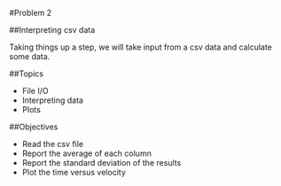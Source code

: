 #Problem 2

##Interpreting csv data

Taking things up a step, we will take input from a csv data and calculate some data.

##Topics

+ File I/O
+ Interpreting data
+ Plots

##Objectives

+ Read the csv file
+ Report the average of each column
+ Report the standard deviation of the results
+ Plot the time versus velocity
